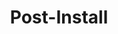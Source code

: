 ---
categories: ["Masterstroke"]
tags: ["docs"] 
title: "Post-Install"
linkTitle: "Post-Install"
weight: 3
description: >
  Words
---